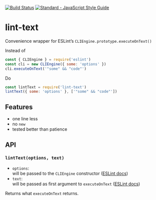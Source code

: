 [![Build Status](https://travis-ci.org/mightyiam/lint-text?branch=master)](https://travis-ci.org/mightyiam/lint-text)
[![Standard - JavaScript Style Guide](https://cdn.rawgit.com/feross/standard/master/badge.svg)](https://github.com/feross/standard)

# lint-text

Convenience wrapper for ESLint’s `CLIEngine.prototype.executeOnText()`

Instead of

```js
const { CLIEngine } = require('eslint')
const cli = new CLIEngine({ some: 'options' })
cli.executeOnText('"some" && "code"')
```

Do

```js
const lintText = require('lint-text')
lintText({ some: 'options' }, ['"some" && "code"'])
```

## Features

- one line less
- no `new`
- tested better than patience

## API

### `lintText(options, text)`

- `options`:  
  will be passed to the `CLIEngine` constructor ([ESLint docs](http://eslint.org/docs/developer-guide/nodejs-api#cliengine))
- `text`:  
  will be passed as first argument to `executeOnText` ([ESLint docs](http://eslint.org/docs/developer-guide/nodejs-api#executeontext))

Returns what `executeOnText` returns.
